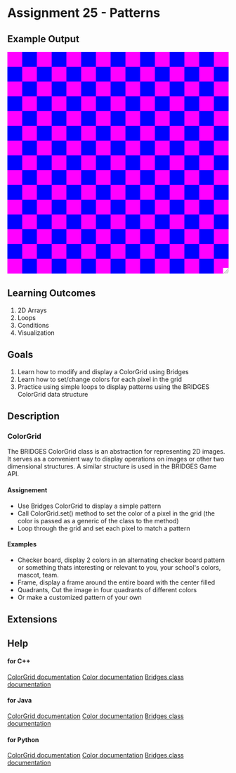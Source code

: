 # Assignment 25 - Patterns

## Example Output

<img src="./figures/icon.png" alt="image" width="550"></img>


## Learning Outcomes

1. 2D Arrays
2. Loops
3. Conditions
4. Visualization


## Goals

1. Learn how to modify and display a ColorGrid using Bridges
2.   Learn how to set/change colors for each pixel in the grid
3.   Practice using simple loops to display patterns using the BRIDGES ColorGrid data structure


## Description

### ColorGrid

The BRIDGES ColorGrid class is an abstraction for representing 2D images. 
It serves as a convenient way to display operations on images or other
two dimensional structures. A similar structure is used in the BRIDGES Game 
API.

#### Assignement
- Use Bridges ColorGrid to display a simple pattern
- Call ColorGrid.set() method to set the color of a pixel in the grid
	(the color is passed as a generic of the class to the method)
- Loop through the grid and set each pixel to match a pattern

#### Examples
- Checker board, display 2 colors in an alternating checker board pattern
or something thats interesting or relevant to you, your school's colors, 
mascot, team.
- Frame, display a frame around the entire board with the center filled
- Quadrants, Cut the image in four quadrants of different colors
- Or make a customized pattern of your own

## Extensions


## Help

#### for C++
[ColorGrid documentation](http://bridgesuncc.github.io/doc/cxx-api/current/html/classbridges_1_1datastructure_1_1_color_grid.html)
[Color documentation](http://bridgesuncc.github.io/doc/cxx-api/current/html/classbridges_1_1datastructure_1_1_color.html)
[Bridges class documentation](http://bridgesuncc.github.io/doc/cxx-api/current/html/classbridges_1_1_bridges.html)

#### for Java
[ColorGrid documentation](http://bridgesuncc.github.io/doc/java-api/current/html/classbridges_1_1base_1_1_color_grid.html)
[Color documentation](http://bridgesuncc.github.io/doc/java-api/current/html/classbridges_1_1base_1_1_color.html)
[Bridges class documentation](http://bridgesuncc.github.io/doc/java-api/current/html/classbridges_1_1connect_1_1_bridges.html)

#### for Python
[ColorGrid documentation](http://bridgesuncc.github.io/doc/python-api/current/html/classbridges_1_1color__grid_1_1_color_grid.html)
[Color documentation](http://bridgesuncc.github.io/doc/python-api/current/html/classbridges_1_1color_1_1_color.html)
[Bridges class documentation](http://bridgesuncc.github.io/doc/python-api/current/html/classbridges_1_1bridges_1_1_bridges.html)
